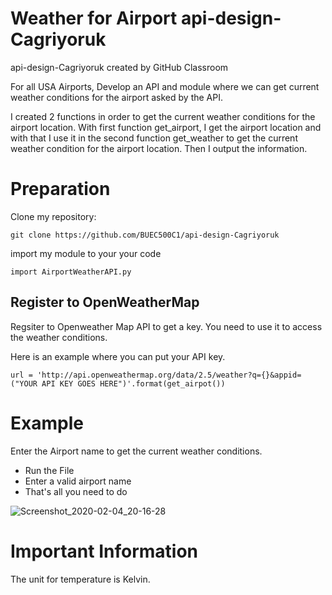 # Weather for Airport api-design-Cagriyoruk
api-design-Cagriyoruk created by GitHub Classroom

For all USA Airports, Develop an API and module where we can get current weather conditions for the airport asked by the API.

I created 2 functions in order to get the current weather conditions for the airport location. With first function get_airport, I get the airport location and with that I use it in the second function get_weather to get the current weather condition for the airport location. Then I output the information.

# Preparation
Clone my repository:

``` 
git clone https://github.com/BUEC500C1/api-design-Cagriyoruk
```
 
import my module to your your code

``` 
import AirportWeatherAPI.py
```
## Register to OpenWeatherMap
Regsiter to Openweather Map API to get a key. You need to use it to access the weather conditions. 

Here is an example where you can put your API key.

```
url = 'http://api.openweathermap.org/data/2.5/weather?q={}&appid=("YOUR API KEY GOES HERE")'.format(get_airpot()) 
```

# Example
Enter the Airport name to get the current weather conditions. 

* Run the File
* Enter a valid airport name
* That's all you need to do

![Screenshot_2020-02-04_20-16-28](https://user-images.githubusercontent.com/55101879/73802433-9c81cd00-478b-11ea-9c1a-2d1dd0b92c9c.png)

# Important Information
The unit for temperature is Kelvin. 
